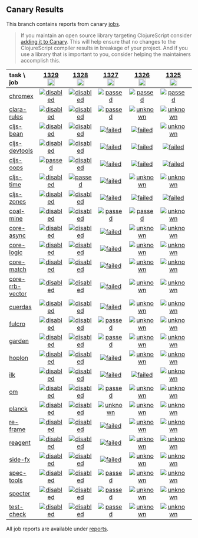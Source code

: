 ## Canary Results

This branch contains reports from canary [jobs](https://github.com/cljs-oss/canary/tree/jobs).

> If you maintain an open source library targeting ClojureScript consider [adding it to Canary](https://github.com/cljs-oss/canary/tree/master#how-to-participate). This will help ensure that no changes to the ClojureScript compiler results in breakage of your project. And if you use a library that is important to you, consider helping the maintainers accomplish this.

[//]: # (begin_overview_table)

| task \ job | <a href="reports/2020/03/23/job-001329-1.10.623-e4e1ac25" title="job #1329&#xA;&#xA;job --only cljs-oops&#xA;&#xA;requested by Antonin Hildebrand (@darwin) on 2020-03-23T16:01:21Z">1329<br/><img width=20 height=20 src="https://avatars1.githubusercontent.com/u/5453?v=4&s=60"></a> | <a href="reports/2020/03/23/job-001328-1.10.623-e4e1ac25" title="job #1328&#xA;&#xA;job --only cljs-time&#xA;&#xA;requested by Mike Fikes (@mfikes) on 2020-03-23T12:33:05Z">1328<br/><img width=20 height=20 src="https://avatars1.githubusercontent.com/u/1723464?v=4&s=60"></a> | <a href="reports/2020/03/23/job-001327-1.10.623-e4e1ac25" title="job #1327&#xA;&#xA;job&#xA;&#xA;requested by BinaryAge Bot (@babot) on 2020-03-23T11:02:23Z">1327<br/><img width=20 height=20 src="https://avatars0.githubusercontent.com/u/1476765?v=4&s=60"></a> | <a href="reports/2020/03/22/job-001326-1.10.623-e4e1ac25" title="job #1326&#xA;&#xA;job&#xA;&#xA;requested by BinaryAge Bot (@babot) on 2020-03-22T11:02:47Z">1326<br/><img width=20 height=20 src="https://avatars0.githubusercontent.com/u/1476765?v=4&s=60"></a> | <a href="reports/2020/03/21/job-001325-1.10.623-e4e1ac25" title="job #1325&#xA;&#xA;job&#xA;&#xA;requested by BinaryAge Bot (@babot) on 2020-03-21T11:02:53Z">1325<br/><img width=20 height=20 src="https://avatars0.githubusercontent.com/u/1476765?v=4&s=60"></a> | <a href="reports/2020/03/20/job-001324-1.10.622-370e5878" title="job #1324&#xA;&#xA;job&#xA;&#xA;requested by BinaryAge Bot (@babot) on 2020-03-20T11:03:15Z">1324<br/><img width=20 height=20 src="https://avatars0.githubusercontent.com/u/1476765?v=4&s=60"></a> | <a href="reports/2020/03/19/job-001323-1.10.609-ccdc896e" title="job #1323&#xA;&#xA;job&#xA;&#xA;requested by BinaryAge Bot (@babot) on 2020-03-19T11:02:31Z">1323<br/><img width=20 height=20 src="https://avatars0.githubusercontent.com/u/1476765?v=4&s=60"></a> | <a href="reports/2020/03/18/job-001322-1.10.609-ccdc896e" title="job #1322&#xA;&#xA;job&#xA;&#xA;requested by BinaryAge Bot (@babot) on 2020-03-18T11:02:49Z">1322<br/><img width=20 height=20 src="https://avatars0.githubusercontent.com/u/1476765?v=4&s=60"></a> | <a href="reports/2020/03/17/job-001321-1.10.609-ccdc896e" title="job #1321&#xA;&#xA;job&#xA;&#xA;requested by BinaryAge Bot (@babot) on 2020-03-17T11:03:46Z">1321<br/><img width=20 height=20 src="https://avatars0.githubusercontent.com/u/1476765?v=4&s=60"></a> | <a href="reports/2020/03/16/job-001320-1.10.609-ccdc896e" title="job #1320&#xA;&#xA;job&#xA;&#xA;requested by BinaryAge Bot (@babot) on 2020-03-16T11:03:35Z">1320<br/><img width=20 height=20 src="https://avatars0.githubusercontent.com/u/1476765?v=4&s=60"></a> |
| :--- | :---: | :---: | :---: | :---: | :---: | :---: | :---: | :---: | :---: | :---: |
| [chromex](https://github.com/binaryage/chromex) | <a href="reports/2020/03/23/job-001329-1.10.623-e4e1ac25#-chromex"><img title="disabled" src="http://box.binaryage.com/s-disabled.svg"><a> | <a href="reports/2020/03/23/job-001328-1.10.623-e4e1ac25#-chromex"><img title="disabled" src="http://box.binaryage.com/s-disabled.svg"><a> | <a href="reports/2020/03/23/job-001327-1.10.623-e4e1ac25#-chromex"><img title="passed" src="http://box.binaryage.com/s-passed.svg"><a> | <a href="reports/2020/03/22/job-001326-1.10.623-e4e1ac25#-chromex"><img title="passed" src="http://box.binaryage.com/s-passed.svg"><a> | <a href="reports/2020/03/21/job-001325-1.10.623-e4e1ac25#-chromex"><img title="passed" src="http://box.binaryage.com/s-passed.svg"><a> | <a href="reports/2020/03/20/job-001324-1.10.622-370e5878#-chromex"><img title="passed" src="http://box.binaryage.com/s-passed.svg"><a> | <a href="reports/2020/03/19/job-001323-1.10.609-ccdc896e#-chromex"><img title="passed" src="http://box.binaryage.com/s-passed.svg"><a> | <a href="reports/2020/03/18/job-001322-1.10.609-ccdc896e#-chromex"><img title="passed" src="http://box.binaryage.com/s-passed.svg"><a> | <a href="reports/2020/03/17/job-001321-1.10.609-ccdc896e#-chromex"><img title="passed" src="http://box.binaryage.com/s-passed.svg"><a> | <a href="reports/2020/03/16/job-001320-1.10.609-ccdc896e#-chromex"><img title="passed" src="http://box.binaryage.com/s-passed.svg"><a> |
| [clara-rules](https://github.com/cerner/clara-rules) | <a href="reports/2020/03/23/job-001329-1.10.623-e4e1ac25#-clara-rules"><img title="disabled" src="http://box.binaryage.com/s-disabled.svg"><a> | <a href="reports/2020/03/23/job-001328-1.10.623-e4e1ac25#-clara-rules"><img title="disabled" src="http://box.binaryage.com/s-disabled.svg"><a> | <a href="reports/2020/03/23/job-001327-1.10.623-e4e1ac25#-clara-rules"><img title="passed" src="http://box.binaryage.com/s-passed.svg"><a> | <a href="reports/2020/03/22/job-001326-1.10.623-e4e1ac25#-clara-rules"><img title="unknown" src="http://box.binaryage.com/s-unknown.svg"><a> | <a href="reports/2020/03/21/job-001325-1.10.623-e4e1ac25#-clara-rules"><img title="unknown" src="http://box.binaryage.com/s-unknown.svg"><a> | <a href="reports/2020/03/20/job-001324-1.10.622-370e5878#-clara-rules"><img title="unknown" src="http://box.binaryage.com/s-unknown.svg"><a> | <a href="reports/2020/03/19/job-001323-1.10.609-ccdc896e#-clara-rules"><img title="unknown" src="http://box.binaryage.com/s-unknown.svg"><a> | <a href="reports/2020/03/18/job-001322-1.10.609-ccdc896e#-clara-rules"><img title="unknown" src="http://box.binaryage.com/s-unknown.svg"><a> | <a href="reports/2020/03/17/job-001321-1.10.609-ccdc896e#-clara-rules"><img title="unknown" src="http://box.binaryage.com/s-unknown.svg"><a> | <a href="reports/2020/03/16/job-001320-1.10.609-ccdc896e#-clara-rules"><img title="unknown" src="http://box.binaryage.com/s-unknown.svg"><a> |
| [cljs-bean](https://github.com/mfikes/cljs-bean) | <a href="reports/2020/03/23/job-001329-1.10.623-e4e1ac25#-cljs-bean"><img title="disabled" src="http://box.binaryage.com/s-disabled.svg"><a> | <a href="reports/2020/03/23/job-001328-1.10.623-e4e1ac25#-cljs-bean"><img title="disabled" src="http://box.binaryage.com/s-disabled.svg"><a> | <a href="reports/2020/03/23/job-001327-1.10.623-e4e1ac25#-cljs-bean"><img title="failed" src="http://box.binaryage.com/s-failed.svg"><a> | <a href="reports/2020/03/22/job-001326-1.10.623-e4e1ac25#-cljs-bean"><img title="failed" src="http://box.binaryage.com/s-failed.svg"><a> | <a href="reports/2020/03/21/job-001325-1.10.623-e4e1ac25#-cljs-bean"><img title="unknown" src="http://box.binaryage.com/s-unknown.svg"><a> | <a href="reports/2020/03/20/job-001324-1.10.622-370e5878#-cljs-bean"><img title="failed" src="http://box.binaryage.com/s-failed.svg"><a> | <a href="reports/2020/03/19/job-001323-1.10.609-ccdc896e#-cljs-bean"><img title="passed" src="http://box.binaryage.com/s-passed.svg"><a> | <a href="reports/2020/03/18/job-001322-1.10.609-ccdc896e#-cljs-bean"><img title="passed" src="http://box.binaryage.com/s-passed.svg"><a> | <a href="reports/2020/03/17/job-001321-1.10.609-ccdc896e#-cljs-bean"><img title="passed" src="http://box.binaryage.com/s-passed.svg"><a> | <a href="reports/2020/03/16/job-001320-1.10.609-ccdc896e#-cljs-bean"><img title="passed" src="http://box.binaryage.com/s-passed.svg"><a> |
| [cljs-devtools](https://github.com/binaryage/cljs-devtools) | <a href="reports/2020/03/23/job-001329-1.10.623-e4e1ac25#-cljs-devtools"><img title="disabled" src="http://box.binaryage.com/s-disabled.svg"><a> | <a href="reports/2020/03/23/job-001328-1.10.623-e4e1ac25#-cljs-devtools"><img title="disabled" src="http://box.binaryage.com/s-disabled.svg"><a> | <a href="reports/2020/03/23/job-001327-1.10.623-e4e1ac25#-cljs-devtools"><img title="failed" src="http://box.binaryage.com/s-failed.svg"><a> | <a href="reports/2020/03/22/job-001326-1.10.623-e4e1ac25#-cljs-devtools"><img title="failed" src="http://box.binaryage.com/s-failed.svg"><a> | <a href="reports/2020/03/21/job-001325-1.10.623-e4e1ac25#-cljs-devtools"><img title="failed" src="http://box.binaryage.com/s-failed.svg"><a> | <a href="reports/2020/03/20/job-001324-1.10.622-370e5878#-cljs-devtools"><img title="failed" src="http://box.binaryage.com/s-failed.svg"><a> | <a href="reports/2020/03/19/job-001323-1.10.609-ccdc896e#-cljs-devtools"><img title="passed" src="http://box.binaryage.com/s-passed.svg"><a> | <a href="reports/2020/03/18/job-001322-1.10.609-ccdc896e#-cljs-devtools"><img title="passed" src="http://box.binaryage.com/s-passed.svg"><a> | <a href="reports/2020/03/17/job-001321-1.10.609-ccdc896e#-cljs-devtools"><img title="passed" src="http://box.binaryage.com/s-passed.svg"><a> | <a href="reports/2020/03/16/job-001320-1.10.609-ccdc896e#-cljs-devtools"><img title="passed" src="http://box.binaryage.com/s-passed.svg"><a> |
| [cljs-oops](https://github.com/binaryage/cljs-oops) | <a href="reports/2020/03/23/job-001329-1.10.623-e4e1ac25#-cljs-oops"><img title="passed" src="http://box.binaryage.com/s-passed.svg"><a> | <a href="reports/2020/03/23/job-001328-1.10.623-e4e1ac25#-cljs-oops"><img title="disabled" src="http://box.binaryage.com/s-disabled.svg"><a> | <a href="reports/2020/03/23/job-001327-1.10.623-e4e1ac25#-cljs-oops"><img title="failed" src="http://box.binaryage.com/s-failed.svg"><a> | <a href="reports/2020/03/22/job-001326-1.10.623-e4e1ac25#-cljs-oops"><img title="failed" src="http://box.binaryage.com/s-failed.svg"><a> | <a href="reports/2020/03/21/job-001325-1.10.623-e4e1ac25#-cljs-oops"><img title="failed" src="http://box.binaryage.com/s-failed.svg"><a> | <a href="reports/2020/03/20/job-001324-1.10.622-370e5878#-cljs-oops"><img title="failed" src="http://box.binaryage.com/s-failed.svg"><a> | <a href="reports/2020/03/19/job-001323-1.10.609-ccdc896e#-cljs-oops"><img title="passed" src="http://box.binaryage.com/s-passed.svg"><a> | <a href="reports/2020/03/18/job-001322-1.10.609-ccdc896e#-cljs-oops"><img title="passed" src="http://box.binaryage.com/s-passed.svg"><a> | <a href="reports/2020/03/17/job-001321-1.10.609-ccdc896e#-cljs-oops"><img title="passed" src="http://box.binaryage.com/s-passed.svg"><a> | <a href="reports/2020/03/16/job-001320-1.10.609-ccdc896e#-cljs-oops"><img title="passed" src="http://box.binaryage.com/s-passed.svg"><a> |
| [cljs-time](https://github.com/andrewmcveigh/cljs-time) | <a href="reports/2020/03/23/job-001329-1.10.623-e4e1ac25#-cljs-time"><img title="disabled" src="http://box.binaryage.com/s-disabled.svg"><a> | <a href="reports/2020/03/23/job-001328-1.10.623-e4e1ac25#-cljs-time"><img title="passed" src="http://box.binaryage.com/s-passed.svg"><a> | <a href="reports/2020/03/23/job-001327-1.10.623-e4e1ac25#-cljs-time"><img title="failed" src="http://box.binaryage.com/s-failed.svg"><a> | <a href="reports/2020/03/22/job-001326-1.10.623-e4e1ac25#-cljs-time"><img title="unknown" src="http://box.binaryage.com/s-unknown.svg"><a> | <a href="reports/2020/03/21/job-001325-1.10.623-e4e1ac25#-cljs-time"><img title="unknown" src="http://box.binaryage.com/s-unknown.svg"><a> | <a href="reports/2020/03/20/job-001324-1.10.622-370e5878#-cljs-time"><img title="unknown" src="http://box.binaryage.com/s-unknown.svg"><a> | <a href="reports/2020/03/19/job-001323-1.10.609-ccdc896e#-cljs-time"><img title="unknown" src="http://box.binaryage.com/s-unknown.svg"><a> | <a href="reports/2020/03/18/job-001322-1.10.609-ccdc896e#-cljs-time"><img title="unknown" src="http://box.binaryage.com/s-unknown.svg"><a> | <a href="reports/2020/03/17/job-001321-1.10.609-ccdc896e#-cljs-time"><img title="unknown" src="http://box.binaryage.com/s-unknown.svg"><a> | <a href="reports/2020/03/16/job-001320-1.10.609-ccdc896e#-cljs-time"><img title="unknown" src="http://box.binaryage.com/s-unknown.svg"><a> |
| [cljs-zones](https://github.com/binaryage/cljs-zones) | <a href="reports/2020/03/23/job-001329-1.10.623-e4e1ac25#-cljs-zones"><img title="disabled" src="http://box.binaryage.com/s-disabled.svg"><a> | <a href="reports/2020/03/23/job-001328-1.10.623-e4e1ac25#-cljs-zones"><img title="disabled" src="http://box.binaryage.com/s-disabled.svg"><a> | <a href="reports/2020/03/23/job-001327-1.10.623-e4e1ac25#-cljs-zones"><img title="failed" src="http://box.binaryage.com/s-failed.svg"><a> | <a href="reports/2020/03/22/job-001326-1.10.623-e4e1ac25#-cljs-zones"><img title="failed" src="http://box.binaryage.com/s-failed.svg"><a> | <a href="reports/2020/03/21/job-001325-1.10.623-e4e1ac25#-cljs-zones"><img title="failed" src="http://box.binaryage.com/s-failed.svg"><a> | <a href="reports/2020/03/20/job-001324-1.10.622-370e5878#-cljs-zones"><img title="failed" src="http://box.binaryage.com/s-failed.svg"><a> | <a href="reports/2020/03/19/job-001323-1.10.609-ccdc896e#-cljs-zones"><img title="passed" src="http://box.binaryage.com/s-passed.svg"><a> | <a href="reports/2020/03/18/job-001322-1.10.609-ccdc896e#-cljs-zones"><img title="passed" src="http://box.binaryage.com/s-passed.svg"><a> | <a href="reports/2020/03/17/job-001321-1.10.609-ccdc896e#-cljs-zones"><img title="passed" src="http://box.binaryage.com/s-passed.svg"><a> | <a href="reports/2020/03/16/job-001320-1.10.609-ccdc896e#-cljs-zones"><img title="passed" src="http://box.binaryage.com/s-passed.svg"><a> |
| [coal-mine](https://github.com/mfikes/coal-mine) | <a href="reports/2020/03/23/job-001329-1.10.623-e4e1ac25#-coal-mine"><img title="disabled" src="http://box.binaryage.com/s-disabled.svg"><a> | <a href="reports/2020/03/23/job-001328-1.10.623-e4e1ac25#-coal-mine"><img title="disabled" src="http://box.binaryage.com/s-disabled.svg"><a> | <a href="reports/2020/03/23/job-001327-1.10.623-e4e1ac25#-coal-mine"><img title="passed" src="http://box.binaryage.com/s-passed.svg"><a> | <a href="reports/2020/03/22/job-001326-1.10.623-e4e1ac25#-coal-mine"><img title="passed" src="http://box.binaryage.com/s-passed.svg"><a> | <a href="reports/2020/03/21/job-001325-1.10.623-e4e1ac25#-coal-mine"><img title="unknown" src="http://box.binaryage.com/s-unknown.svg"><a> | <a href="reports/2020/03/20/job-001324-1.10.622-370e5878#-coal-mine"><img title="failed" src="http://box.binaryage.com/s-failed.svg"><a> | <a href="reports/2020/03/19/job-001323-1.10.609-ccdc896e#-coal-mine"><img title="passed" src="http://box.binaryage.com/s-passed.svg"><a> | <a href="reports/2020/03/18/job-001322-1.10.609-ccdc896e#-coal-mine"><img title="passed" src="http://box.binaryage.com/s-passed.svg"><a> | <a href="reports/2020/03/17/job-001321-1.10.609-ccdc896e#-coal-mine"><img title="passed" src="http://box.binaryage.com/s-passed.svg"><a> | <a href="reports/2020/03/16/job-001320-1.10.609-ccdc896e#-coal-mine"><img title="passed" src="http://box.binaryage.com/s-passed.svg"><a> |
| [core-async](https://github.com/clojure/core.async) | <a href="reports/2020/03/23/job-001329-1.10.623-e4e1ac25#-core-async"><img title="disabled" src="http://box.binaryage.com/s-disabled.svg"><a> | <a href="reports/2020/03/23/job-001328-1.10.623-e4e1ac25#-core-async"><img title="disabled" src="http://box.binaryage.com/s-disabled.svg"><a> | <a href="reports/2020/03/23/job-001327-1.10.623-e4e1ac25#-core-async"><img title="failed" src="http://box.binaryage.com/s-failed.svg"><a> | <a href="reports/2020/03/22/job-001326-1.10.623-e4e1ac25#-core-async"><img title="unknown" src="http://box.binaryage.com/s-unknown.svg"><a> | <a href="reports/2020/03/21/job-001325-1.10.623-e4e1ac25#-core-async"><img title="unknown" src="http://box.binaryage.com/s-unknown.svg"><a> | <a href="reports/2020/03/20/job-001324-1.10.622-370e5878#-core-async"><img title="unknown" src="http://box.binaryage.com/s-unknown.svg"><a> | <a href="reports/2020/03/19/job-001323-1.10.609-ccdc896e#-core-async"><img title="unknown" src="http://box.binaryage.com/s-unknown.svg"><a> | <a href="reports/2020/03/18/job-001322-1.10.609-ccdc896e#-core-async"><img title="unknown" src="http://box.binaryage.com/s-unknown.svg"><a> | <a href="reports/2020/03/17/job-001321-1.10.609-ccdc896e#-core-async"><img title="unknown" src="http://box.binaryage.com/s-unknown.svg"><a> | <a href="reports/2020/03/16/job-001320-1.10.609-ccdc896e#-core-async"><img title="unknown" src="http://box.binaryage.com/s-unknown.svg"><a> |
| [core-logic](https://github.com/clojure/core.logic) | <a href="reports/2020/03/23/job-001329-1.10.623-e4e1ac25#-core-logic"><img title="disabled" src="http://box.binaryage.com/s-disabled.svg"><a> | <a href="reports/2020/03/23/job-001328-1.10.623-e4e1ac25#-core-logic"><img title="disabled" src="http://box.binaryage.com/s-disabled.svg"><a> | <a href="reports/2020/03/23/job-001327-1.10.623-e4e1ac25#-core-logic"><img title="failed" src="http://box.binaryage.com/s-failed.svg"><a> | <a href="reports/2020/03/22/job-001326-1.10.623-e4e1ac25#-core-logic"><img title="unknown" src="http://box.binaryage.com/s-unknown.svg"><a> | <a href="reports/2020/03/21/job-001325-1.10.623-e4e1ac25#-core-logic"><img title="unknown" src="http://box.binaryage.com/s-unknown.svg"><a> | <a href="reports/2020/03/20/job-001324-1.10.622-370e5878#-core-logic"><img title="unknown" src="http://box.binaryage.com/s-unknown.svg"><a> | <a href="reports/2020/03/19/job-001323-1.10.609-ccdc896e#-core-logic"><img title="unknown" src="http://box.binaryage.com/s-unknown.svg"><a> | <a href="reports/2020/03/18/job-001322-1.10.609-ccdc896e#-core-logic"><img title="unknown" src="http://box.binaryage.com/s-unknown.svg"><a> | <a href="reports/2020/03/17/job-001321-1.10.609-ccdc896e#-core-logic"><img title="unknown" src="http://box.binaryage.com/s-unknown.svg"><a> | <a href="reports/2020/03/16/job-001320-1.10.609-ccdc896e#-core-logic"><img title="unknown" src="http://box.binaryage.com/s-unknown.svg"><a> |
| [core-match](https://github.com/clojure/core.match) | <a href="reports/2020/03/23/job-001329-1.10.623-e4e1ac25#-core-match"><img title="disabled" src="http://box.binaryage.com/s-disabled.svg"><a> | <a href="reports/2020/03/23/job-001328-1.10.623-e4e1ac25#-core-match"><img title="disabled" src="http://box.binaryage.com/s-disabled.svg"><a> | <a href="reports/2020/03/23/job-001327-1.10.623-e4e1ac25#-core-match"><img title="failed" src="http://box.binaryage.com/s-failed.svg"><a> | <a href="reports/2020/03/22/job-001326-1.10.623-e4e1ac25#-core-match"><img title="unknown" src="http://box.binaryage.com/s-unknown.svg"><a> | <a href="reports/2020/03/21/job-001325-1.10.623-e4e1ac25#-core-match"><img title="unknown" src="http://box.binaryage.com/s-unknown.svg"><a> | <a href="reports/2020/03/20/job-001324-1.10.622-370e5878#-core-match"><img title="unknown" src="http://box.binaryage.com/s-unknown.svg"><a> | <a href="reports/2020/03/19/job-001323-1.10.609-ccdc896e#-core-match"><img title="unknown" src="http://box.binaryage.com/s-unknown.svg"><a> | <a href="reports/2020/03/18/job-001322-1.10.609-ccdc896e#-core-match"><img title="unknown" src="http://box.binaryage.com/s-unknown.svg"><a> | <a href="reports/2020/03/17/job-001321-1.10.609-ccdc896e#-core-match"><img title="unknown" src="http://box.binaryage.com/s-unknown.svg"><a> | <a href="reports/2020/03/16/job-001320-1.10.609-ccdc896e#-core-match"><img title="unknown" src="http://box.binaryage.com/s-unknown.svg"><a> |
| [core-rrb-vector](https://github.com/clojure/core.rrb-vector) | <a href="reports/2020/03/23/job-001329-1.10.623-e4e1ac25#-core-rrb-vector"><img title="disabled" src="http://box.binaryage.com/s-disabled.svg"><a> | <a href="reports/2020/03/23/job-001328-1.10.623-e4e1ac25#-core-rrb-vector"><img title="disabled" src="http://box.binaryage.com/s-disabled.svg"><a> | <a href="reports/2020/03/23/job-001327-1.10.623-e4e1ac25#-core-rrb-vector"><img title="failed" src="http://box.binaryage.com/s-failed.svg"><a> | <a href="reports/2020/03/22/job-001326-1.10.623-e4e1ac25#-core-rrb-vector"><img title="unknown" src="http://box.binaryage.com/s-unknown.svg"><a> | <a href="reports/2020/03/21/job-001325-1.10.623-e4e1ac25#-core-rrb-vector"><img title="unknown" src="http://box.binaryage.com/s-unknown.svg"><a> | <a href="reports/2020/03/20/job-001324-1.10.622-370e5878#-core-rrb-vector"><img title="unknown" src="http://box.binaryage.com/s-unknown.svg"><a> | <a href="reports/2020/03/19/job-001323-1.10.609-ccdc896e#-core-rrb-vector"><img title="unknown" src="http://box.binaryage.com/s-unknown.svg"><a> | <a href="reports/2020/03/18/job-001322-1.10.609-ccdc896e#-core-rrb-vector"><img title="unknown" src="http://box.binaryage.com/s-unknown.svg"><a> | <a href="reports/2020/03/17/job-001321-1.10.609-ccdc896e#-core-rrb-vector"><img title="unknown" src="http://box.binaryage.com/s-unknown.svg"><a> | <a href="reports/2020/03/16/job-001320-1.10.609-ccdc896e#-core-rrb-vector"><img title="unknown" src="http://box.binaryage.com/s-unknown.svg"><a> |
| [cuerdas](https://github.com/funcool/cuerdas) | <a href="reports/2020/03/23/job-001329-1.10.623-e4e1ac25#-cuerdas"><img title="disabled" src="http://box.binaryage.com/s-disabled.svg"><a> | <a href="reports/2020/03/23/job-001328-1.10.623-e4e1ac25#-cuerdas"><img title="disabled" src="http://box.binaryage.com/s-disabled.svg"><a> | <a href="reports/2020/03/23/job-001327-1.10.623-e4e1ac25#-cuerdas"><img title="failed" src="http://box.binaryage.com/s-failed.svg"><a> | <a href="reports/2020/03/22/job-001326-1.10.623-e4e1ac25#-cuerdas"><img title="unknown" src="http://box.binaryage.com/s-unknown.svg"><a> | <a href="reports/2020/03/21/job-001325-1.10.623-e4e1ac25#-cuerdas"><img title="unknown" src="http://box.binaryage.com/s-unknown.svg"><a> | <a href="reports/2020/03/20/job-001324-1.10.622-370e5878#-cuerdas"><img title="unknown" src="http://box.binaryage.com/s-unknown.svg"><a> | <a href="reports/2020/03/19/job-001323-1.10.609-ccdc896e#-cuerdas"><img title="unknown" src="http://box.binaryage.com/s-unknown.svg"><a> | <a href="reports/2020/03/18/job-001322-1.10.609-ccdc896e#-cuerdas"><img title="unknown" src="http://box.binaryage.com/s-unknown.svg"><a> | <a href="reports/2020/03/17/job-001321-1.10.609-ccdc896e#-cuerdas"><img title="unknown" src="http://box.binaryage.com/s-unknown.svg"><a> | <a href="reports/2020/03/16/job-001320-1.10.609-ccdc896e#-cuerdas"><img title="unknown" src="http://box.binaryage.com/s-unknown.svg"><a> |
| [fulcro](https://github.com/fulcrologic/fulcro) | <a href="reports/2020/03/23/job-001329-1.10.623-e4e1ac25#-fulcro"><img title="disabled" src="http://box.binaryage.com/s-disabled.svg"><a> | <a href="reports/2020/03/23/job-001328-1.10.623-e4e1ac25#-fulcro"><img title="disabled" src="http://box.binaryage.com/s-disabled.svg"><a> | <a href="reports/2020/03/23/job-001327-1.10.623-e4e1ac25#-fulcro"><img title="passed" src="http://box.binaryage.com/s-passed.svg"><a> | <a href="reports/2020/03/22/job-001326-1.10.623-e4e1ac25#-fulcro"><img title="unknown" src="http://box.binaryage.com/s-unknown.svg"><a> | <a href="reports/2020/03/21/job-001325-1.10.623-e4e1ac25#-fulcro"><img title="unknown" src="http://box.binaryage.com/s-unknown.svg"><a> | <a href="reports/2020/03/20/job-001324-1.10.622-370e5878#-fulcro"><img title="unknown" src="http://box.binaryage.com/s-unknown.svg"><a> | <a href="reports/2020/03/19/job-001323-1.10.609-ccdc896e#-fulcro"><img title="unknown" src="http://box.binaryage.com/s-unknown.svg"><a> | <a href="reports/2020/03/18/job-001322-1.10.609-ccdc896e#-fulcro"><img title="unknown" src="http://box.binaryage.com/s-unknown.svg"><a> | <a href="reports/2020/03/17/job-001321-1.10.609-ccdc896e#-fulcro"><img title="unknown" src="http://box.binaryage.com/s-unknown.svg"><a> | <a href="reports/2020/03/16/job-001320-1.10.609-ccdc896e#-fulcro"><img title="unknown" src="http://box.binaryage.com/s-unknown.svg"><a> |
| [garden](https://github.com/noprompt/garden) | <a href="reports/2020/03/23/job-001329-1.10.623-e4e1ac25#-garden"><img title="disabled" src="http://box.binaryage.com/s-disabled.svg"><a> | <a href="reports/2020/03/23/job-001328-1.10.623-e4e1ac25#-garden"><img title="disabled" src="http://box.binaryage.com/s-disabled.svg"><a> | <a href="reports/2020/03/23/job-001327-1.10.623-e4e1ac25#-garden"><img title="passed" src="http://box.binaryage.com/s-passed.svg"><a> | <a href="reports/2020/03/22/job-001326-1.10.623-e4e1ac25#-garden"><img title="unknown" src="http://box.binaryage.com/s-unknown.svg"><a> | <a href="reports/2020/03/21/job-001325-1.10.623-e4e1ac25#-garden"><img title="unknown" src="http://box.binaryage.com/s-unknown.svg"><a> | <a href="reports/2020/03/20/job-001324-1.10.622-370e5878#-garden"><img title="unknown" src="http://box.binaryage.com/s-unknown.svg"><a> | <a href="reports/2020/03/19/job-001323-1.10.609-ccdc896e#-garden"><img title="unknown" src="http://box.binaryage.com/s-unknown.svg"><a> | <a href="reports/2020/03/18/job-001322-1.10.609-ccdc896e#-garden"><img title="unknown" src="http://box.binaryage.com/s-unknown.svg"><a> | <a href="reports/2020/03/17/job-001321-1.10.609-ccdc896e#-garden"><img title="unknown" src="http://box.binaryage.com/s-unknown.svg"><a> | <a href="reports/2020/03/16/job-001320-1.10.609-ccdc896e#-garden"><img title="unknown" src="http://box.binaryage.com/s-unknown.svg"><a> |
| [hoplon](https://github.com/hoplon/hoplon) | <a href="reports/2020/03/23/job-001329-1.10.623-e4e1ac25#-hoplon"><img title="disabled" src="http://box.binaryage.com/s-disabled.svg"><a> | <a href="reports/2020/03/23/job-001328-1.10.623-e4e1ac25#-hoplon"><img title="disabled" src="http://box.binaryage.com/s-disabled.svg"><a> | <a href="reports/2020/03/23/job-001327-1.10.623-e4e1ac25#-hoplon"><img title="failed" src="http://box.binaryage.com/s-failed.svg"><a> | <a href="reports/2020/03/22/job-001326-1.10.623-e4e1ac25#-hoplon"><img title="unknown" src="http://box.binaryage.com/s-unknown.svg"><a> | <a href="reports/2020/03/21/job-001325-1.10.623-e4e1ac25#-hoplon"><img title="unknown" src="http://box.binaryage.com/s-unknown.svg"><a> | <a href="reports/2020/03/20/job-001324-1.10.622-370e5878#-hoplon"><img title="unknown" src="http://box.binaryage.com/s-unknown.svg"><a> | <a href="reports/2020/03/19/job-001323-1.10.609-ccdc896e#-hoplon"><img title="unknown" src="http://box.binaryage.com/s-unknown.svg"><a> | <a href="reports/2020/03/18/job-001322-1.10.609-ccdc896e#-hoplon"><img title="unknown" src="http://box.binaryage.com/s-unknown.svg"><a> | <a href="reports/2020/03/17/job-001321-1.10.609-ccdc896e#-hoplon"><img title="unknown" src="http://box.binaryage.com/s-unknown.svg"><a> | <a href="reports/2020/03/16/job-001320-1.10.609-ccdc896e#-hoplon"><img title="unknown" src="http://box.binaryage.com/s-unknown.svg"><a> |
| [ilk](https://github.com/mfikes/ilk) | <a href="reports/2020/03/23/job-001329-1.10.623-e4e1ac25#-ilk"><img title="disabled" src="http://box.binaryage.com/s-disabled.svg"><a> | <a href="reports/2020/03/23/job-001328-1.10.623-e4e1ac25#-ilk"><img title="disabled" src="http://box.binaryage.com/s-disabled.svg"><a> | <a href="reports/2020/03/23/job-001327-1.10.623-e4e1ac25#-ilk"><img title="failed" src="http://box.binaryage.com/s-failed.svg"><a> | <a href="reports/2020/03/22/job-001326-1.10.623-e4e1ac25#-ilk"><img title="failed" src="http://box.binaryage.com/s-failed.svg"><a> | <a href="reports/2020/03/21/job-001325-1.10.623-e4e1ac25#-ilk"><img title="unknown" src="http://box.binaryage.com/s-unknown.svg"><a> | <a href="reports/2020/03/20/job-001324-1.10.622-370e5878#-ilk"><img title="failed" src="http://box.binaryage.com/s-failed.svg"><a> | <a href="reports/2020/03/19/job-001323-1.10.609-ccdc896e#-ilk"><img title="passed" src="http://box.binaryage.com/s-passed.svg"><a> | <a href="reports/2020/03/18/job-001322-1.10.609-ccdc896e#-ilk"><img title="passed" src="http://box.binaryage.com/s-passed.svg"><a> | <a href="reports/2020/03/17/job-001321-1.10.609-ccdc896e#-ilk"><img title="passed" src="http://box.binaryage.com/s-passed.svg"><a> | <a href="reports/2020/03/16/job-001320-1.10.609-ccdc896e#-ilk"><img title="passed" src="http://box.binaryage.com/s-passed.svg"><a> |
| [om](https://github.com/omcljs/om) | <a href="reports/2020/03/23/job-001329-1.10.623-e4e1ac25#-om"><img title="disabled" src="http://box.binaryage.com/s-disabled.svg"><a> | <a href="reports/2020/03/23/job-001328-1.10.623-e4e1ac25#-om"><img title="disabled" src="http://box.binaryage.com/s-disabled.svg"><a> | <a href="reports/2020/03/23/job-001327-1.10.623-e4e1ac25#-om"><img title="passed" src="http://box.binaryage.com/s-passed.svg"><a> | <a href="reports/2020/03/22/job-001326-1.10.623-e4e1ac25#-om"><img title="unknown" src="http://box.binaryage.com/s-unknown.svg"><a> | <a href="reports/2020/03/21/job-001325-1.10.623-e4e1ac25#-om"><img title="unknown" src="http://box.binaryage.com/s-unknown.svg"><a> | <a href="reports/2020/03/20/job-001324-1.10.622-370e5878#-om"><img title="unknown" src="http://box.binaryage.com/s-unknown.svg"><a> | <a href="reports/2020/03/19/job-001323-1.10.609-ccdc896e#-om"><img title="unknown" src="http://box.binaryage.com/s-unknown.svg"><a> | <a href="reports/2020/03/18/job-001322-1.10.609-ccdc896e#-om"><img title="unknown" src="http://box.binaryage.com/s-unknown.svg"><a> | <a href="reports/2020/03/17/job-001321-1.10.609-ccdc896e#-om"><img title="unknown" src="http://box.binaryage.com/s-unknown.svg"><a> | <a href="reports/2020/03/16/job-001320-1.10.609-ccdc896e#-om"><img title="unknown" src="http://box.binaryage.com/s-unknown.svg"><a> |
| [planck](https://github.com/planck-repl/planck) | <a href="reports/2020/03/23/job-001329-1.10.623-e4e1ac25#-planck"><img title="disabled" src="http://box.binaryage.com/s-disabled.svg"><a> | <a href="reports/2020/03/23/job-001328-1.10.623-e4e1ac25#-planck"><img title="disabled" src="http://box.binaryage.com/s-disabled.svg"><a> | <a href="reports/2020/03/23/job-001327-1.10.623-e4e1ac25#-planck"><img title="unknown" src="http://box.binaryage.com/s-unknown.svg"><a> | <a href="reports/2020/03/22/job-001326-1.10.623-e4e1ac25#-planck"><img title="unknown" src="http://box.binaryage.com/s-unknown.svg"><a> | <a href="reports/2020/03/21/job-001325-1.10.623-e4e1ac25#-planck"><img title="unknown" src="http://box.binaryage.com/s-unknown.svg"><a> | <a href="reports/2020/03/20/job-001324-1.10.622-370e5878#-planck"><img title="unknown" src="http://box.binaryage.com/s-unknown.svg"><a> | <a href="reports/2020/03/19/job-001323-1.10.609-ccdc896e#-planck"><img title="unknown" src="http://box.binaryage.com/s-unknown.svg"><a> | <a href="reports/2020/03/18/job-001322-1.10.609-ccdc896e#-planck"><img title="unknown" src="http://box.binaryage.com/s-unknown.svg"><a> | <a href="reports/2020/03/17/job-001321-1.10.609-ccdc896e#-planck"><img title="unknown" src="http://box.binaryage.com/s-unknown.svg"><a> | <a href="reports/2020/03/16/job-001320-1.10.609-ccdc896e#-planck"><img title="unknown" src="http://box.binaryage.com/s-unknown.svg"><a> |
| [re-frame](https://github.com/Day8/re-frame) | <a href="reports/2020/03/23/job-001329-1.10.623-e4e1ac25#-re-frame"><img title="disabled" src="http://box.binaryage.com/s-disabled.svg"><a> | <a href="reports/2020/03/23/job-001328-1.10.623-e4e1ac25#-re-frame"><img title="disabled" src="http://box.binaryage.com/s-disabled.svg"><a> | <a href="reports/2020/03/23/job-001327-1.10.623-e4e1ac25#-re-frame"><img title="failed" src="http://box.binaryage.com/s-failed.svg"><a> | <a href="reports/2020/03/22/job-001326-1.10.623-e4e1ac25#-re-frame"><img title="unknown" src="http://box.binaryage.com/s-unknown.svg"><a> | <a href="reports/2020/03/21/job-001325-1.10.623-e4e1ac25#-re-frame"><img title="unknown" src="http://box.binaryage.com/s-unknown.svg"><a> | <a href="reports/2020/03/20/job-001324-1.10.622-370e5878#-re-frame"><img title="unknown" src="http://box.binaryage.com/s-unknown.svg"><a> | <a href="reports/2020/03/19/job-001323-1.10.609-ccdc896e#-re-frame"><img title="unknown" src="http://box.binaryage.com/s-unknown.svg"><a> | <a href="reports/2020/03/18/job-001322-1.10.609-ccdc896e#-re-frame"><img title="unknown" src="http://box.binaryage.com/s-unknown.svg"><a> | <a href="reports/2020/03/17/job-001321-1.10.609-ccdc896e#-re-frame"><img title="unknown" src="http://box.binaryage.com/s-unknown.svg"><a> | <a href="reports/2020/03/16/job-001320-1.10.609-ccdc896e#-re-frame"><img title="unknown" src="http://box.binaryage.com/s-unknown.svg"><a> |
| [reagent](https://github.com/reagent-project/reagent) | <a href="reports/2020/03/23/job-001329-1.10.623-e4e1ac25#-reagent"><img title="disabled" src="http://box.binaryage.com/s-disabled.svg"><a> | <a href="reports/2020/03/23/job-001328-1.10.623-e4e1ac25#-reagent"><img title="disabled" src="http://box.binaryage.com/s-disabled.svg"><a> | <a href="reports/2020/03/23/job-001327-1.10.623-e4e1ac25#-reagent"><img title="failed" src="http://box.binaryage.com/s-failed.svg"><a> | <a href="reports/2020/03/22/job-001326-1.10.623-e4e1ac25#-reagent"><img title="unknown" src="http://box.binaryage.com/s-unknown.svg"><a> | <a href="reports/2020/03/21/job-001325-1.10.623-e4e1ac25#-reagent"><img title="unknown" src="http://box.binaryage.com/s-unknown.svg"><a> | <a href="reports/2020/03/20/job-001324-1.10.622-370e5878#-reagent"><img title="unknown" src="http://box.binaryage.com/s-unknown.svg"><a> | <a href="reports/2020/03/19/job-001323-1.10.609-ccdc896e#-reagent"><img title="unknown" src="http://box.binaryage.com/s-unknown.svg"><a> | <a href="reports/2020/03/18/job-001322-1.10.609-ccdc896e#-reagent"><img title="unknown" src="http://box.binaryage.com/s-unknown.svg"><a> | <a href="reports/2020/03/17/job-001321-1.10.609-ccdc896e#-reagent"><img title="unknown" src="http://box.binaryage.com/s-unknown.svg"><a> | <a href="reports/2020/03/16/job-001320-1.10.609-ccdc896e#-reagent"><img title="unknown" src="http://box.binaryage.com/s-unknown.svg"><a> |
| [side-fx](https://github.com/cljsrn/side-fx) | <a href="reports/2020/03/23/job-001329-1.10.623-e4e1ac25#-side-fx"><img title="disabled" src="http://box.binaryage.com/s-disabled.svg"><a> | <a href="reports/2020/03/23/job-001328-1.10.623-e4e1ac25#-side-fx"><img title="disabled" src="http://box.binaryage.com/s-disabled.svg"><a> | <a href="reports/2020/03/23/job-001327-1.10.623-e4e1ac25#-side-fx"><img title="failed" src="http://box.binaryage.com/s-failed.svg"><a> | <a href="reports/2020/03/22/job-001326-1.10.623-e4e1ac25#-side-fx"><img title="unknown" src="http://box.binaryage.com/s-unknown.svg"><a> | <a href="reports/2020/03/21/job-001325-1.10.623-e4e1ac25#-side-fx"><img title="unknown" src="http://box.binaryage.com/s-unknown.svg"><a> | <a href="reports/2020/03/20/job-001324-1.10.622-370e5878#-side-fx"><img title="unknown" src="http://box.binaryage.com/s-unknown.svg"><a> | <a href="reports/2020/03/19/job-001323-1.10.609-ccdc896e#-side-fx"><img title="unknown" src="http://box.binaryage.com/s-unknown.svg"><a> | <a href="reports/2020/03/18/job-001322-1.10.609-ccdc896e#-side-fx"><img title="unknown" src="http://box.binaryage.com/s-unknown.svg"><a> | <a href="reports/2020/03/17/job-001321-1.10.609-ccdc896e#-side-fx"><img title="unknown" src="http://box.binaryage.com/s-unknown.svg"><a> | <a href="reports/2020/03/16/job-001320-1.10.609-ccdc896e#-side-fx"><img title="unknown" src="http://box.binaryage.com/s-unknown.svg"><a> |
| [spec-tools](https://github.com/metosin/spec-tools) | <a href="reports/2020/03/23/job-001329-1.10.623-e4e1ac25#-spec-tools"><img title="disabled" src="http://box.binaryage.com/s-disabled.svg"><a> | <a href="reports/2020/03/23/job-001328-1.10.623-e4e1ac25#-spec-tools"><img title="disabled" src="http://box.binaryage.com/s-disabled.svg"><a> | <a href="reports/2020/03/23/job-001327-1.10.623-e4e1ac25#-spec-tools"><img title="passed" src="http://box.binaryage.com/s-passed.svg"><a> | <a href="reports/2020/03/22/job-001326-1.10.623-e4e1ac25#-spec-tools"><img title="unknown" src="http://box.binaryage.com/s-unknown.svg"><a> | <a href="reports/2020/03/21/job-001325-1.10.623-e4e1ac25#-spec-tools"><img title="unknown" src="http://box.binaryage.com/s-unknown.svg"><a> | <a href="reports/2020/03/20/job-001324-1.10.622-370e5878#-spec-tools"><img title="unknown" src="http://box.binaryage.com/s-unknown.svg"><a> | <a href="reports/2020/03/19/job-001323-1.10.609-ccdc896e#-spec-tools"><img title="unknown" src="http://box.binaryage.com/s-unknown.svg"><a> | <a href="reports/2020/03/18/job-001322-1.10.609-ccdc896e#-spec-tools"><img title="unknown" src="http://box.binaryage.com/s-unknown.svg"><a> | <a href="reports/2020/03/17/job-001321-1.10.609-ccdc896e#-spec-tools"><img title="unknown" src="http://box.binaryage.com/s-unknown.svg"><a> | <a href="reports/2020/03/16/job-001320-1.10.609-ccdc896e#-spec-tools"><img title="unknown" src="http://box.binaryage.com/s-unknown.svg"><a> |
| [specter](https://github.com/nathanmarz/specter) | <a href="reports/2020/03/23/job-001329-1.10.623-e4e1ac25#-specter"><img title="disabled" src="http://box.binaryage.com/s-disabled.svg"><a> | <a href="reports/2020/03/23/job-001328-1.10.623-e4e1ac25#-specter"><img title="disabled" src="http://box.binaryage.com/s-disabled.svg"><a> | <a href="reports/2020/03/23/job-001327-1.10.623-e4e1ac25#-specter"><img title="passed" src="http://box.binaryage.com/s-passed.svg"><a> | <a href="reports/2020/03/22/job-001326-1.10.623-e4e1ac25#-specter"><img title="unknown" src="http://box.binaryage.com/s-unknown.svg"><a> | <a href="reports/2020/03/21/job-001325-1.10.623-e4e1ac25#-specter"><img title="unknown" src="http://box.binaryage.com/s-unknown.svg"><a> | <a href="reports/2020/03/20/job-001324-1.10.622-370e5878#-specter"><img title="unknown" src="http://box.binaryage.com/s-unknown.svg"><a> | <a href="reports/2020/03/19/job-001323-1.10.609-ccdc896e#-specter"><img title="unknown" src="http://box.binaryage.com/s-unknown.svg"><a> | <a href="reports/2020/03/18/job-001322-1.10.609-ccdc896e#-specter"><img title="unknown" src="http://box.binaryage.com/s-unknown.svg"><a> | <a href="reports/2020/03/17/job-001321-1.10.609-ccdc896e#-specter"><img title="unknown" src="http://box.binaryage.com/s-unknown.svg"><a> | <a href="reports/2020/03/16/job-001320-1.10.609-ccdc896e#-specter"><img title="unknown" src="http://box.binaryage.com/s-unknown.svg"><a> |
| [test-check](https://github.com/clojure/test.check) | <a href="reports/2020/03/23/job-001329-1.10.623-e4e1ac25#-test-check"><img title="disabled" src="http://box.binaryage.com/s-disabled.svg"><a> | <a href="reports/2020/03/23/job-001328-1.10.623-e4e1ac25#-test-check"><img title="disabled" src="http://box.binaryage.com/s-disabled.svg"><a> | <a href="reports/2020/03/23/job-001327-1.10.623-e4e1ac25#-test-check"><img title="passed" src="http://box.binaryage.com/s-passed.svg"><a> | <a href="reports/2020/03/22/job-001326-1.10.623-e4e1ac25#-test-check"><img title="unknown" src="http://box.binaryage.com/s-unknown.svg"><a> | <a href="reports/2020/03/21/job-001325-1.10.623-e4e1ac25#-test-check"><img title="unknown" src="http://box.binaryage.com/s-unknown.svg"><a> | <a href="reports/2020/03/20/job-001324-1.10.622-370e5878#-test-check"><img title="unknown" src="http://box.binaryage.com/s-unknown.svg"><a> | <a href="reports/2020/03/19/job-001323-1.10.609-ccdc896e#-test-check"><img title="unknown" src="http://box.binaryage.com/s-unknown.svg"><a> | <a href="reports/2020/03/18/job-001322-1.10.609-ccdc896e#-test-check"><img title="unknown" src="http://box.binaryage.com/s-unknown.svg"><a> | <a href="reports/2020/03/17/job-001321-1.10.609-ccdc896e#-test-check"><img title="unknown" src="http://box.binaryage.com/s-unknown.svg"><a> | <a href="reports/2020/03/16/job-001320-1.10.609-ccdc896e#-test-check"><img title="unknown" src="http://box.binaryage.com/s-unknown.svg"><a> |

[//]: # (end_overview_table)

All job reports are available under [reports](reports).
